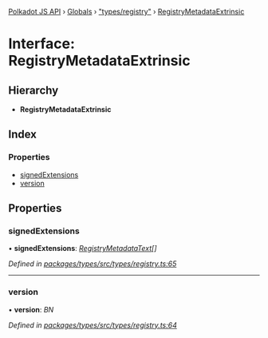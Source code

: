 [Polkadot JS API](../README.md) › [Globals](../globals.md) › ["types/registry"](../modules/_types_registry_.md) › [RegistryMetadataExtrinsic](_types_registry_.registrymetadataextrinsic.md)

# Interface: RegistryMetadataExtrinsic

## Hierarchy

* **RegistryMetadataExtrinsic**

## Index

### Properties

* [signedExtensions](_types_registry_.registrymetadataextrinsic.md#signedextensions)
* [version](_types_registry_.registrymetadataextrinsic.md#version)

## Properties

###  signedExtensions

• **signedExtensions**: *[RegistryMetadataText](_types_registry_.registrymetadatatext.md)[]*

*Defined in [packages/types/src/types/registry.ts:65](https://github.com/polkadot-js/api/blob/b58823883/packages/types/src/types/registry.ts#L65)*

___

###  version

• **version**: *BN*

*Defined in [packages/types/src/types/registry.ts:64](https://github.com/polkadot-js/api/blob/b58823883/packages/types/src/types/registry.ts#L64)*
